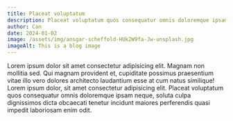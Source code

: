 ```yaml
---
title: Placeat voluptatum
description: Placeat voluptatum quos consequatur omnis doloremque ipsam neque.
author: Can
date: 2024-01-02
image: /assets/img/ansgar-scheffold-HUk2W9fa-Jw-unsplash.jpg
imageAlt: This is a blog image
---
```


Lorem ipsum dolor sit amet consectetur adipisicing elit. Magnam non mollitia sed. Qui magnam provident et, cupiditate possimus praesentium vitae illo vero dolores architecto laudantium esse at cum natus similique!
Lorem ipsum dolor, sit amet consectetur adipisicing elit. Placeat voluptatum quos consequatur omnis doloremque ipsam neque, soluta culpa dignissimos dicta obcaecati tenetur incidunt maiores perferendis quasi impedit laboriosam enim odit.   